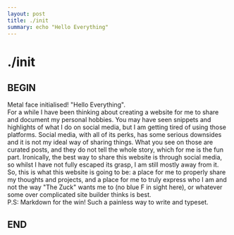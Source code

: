```yaml
---
layout: post
title: ./init
summary: echo "Hello Everything"
---
```


# ./init

## BEGIN
Metal face initialised! "Hello Everything".
<br/>
For a while I have been thinking about creating a website for me to share and document my personal hobbies. You may have seen snippets and highlights of what I do on social media, but I am getting tired of using those platforms. Social media, with all of its perks, has some serious downsides and it is not my ideal way of sharing things. What you see on those are curated posts, and they do not tell the whole story, which for me is the fun part. Ironically, the best way to share this website is through social media, so whilst I have not fully escaped its grasp, I am still mostly away from it.
<br/>
So, this is what this website is going to be: a place for me to properly share my thoughts and projects, and a place for me to truly express who I am and not the way "The Zuck" wants me to (no blue F in sight here), or whatever some over complicated site builder thinks is best.
<br/>
P.S: Markdown for the win! Such a painless way to write and typeset.

## END
